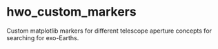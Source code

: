 # hwo_custom_markers
Custom matplotlib markers for different telescope aperture concepts for searching for exo-Earths.
